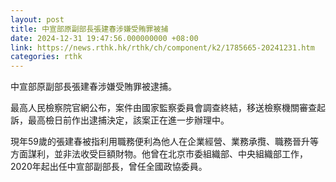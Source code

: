 ```yaml
---
layout: post
title: 中宣部原副部長張建春涉嫌受賄罪被捕
date: 2024-12-31 19:47:56.000000000 +08:00
link: https://news.rthk.hk/rthk/ch/component/k2/1785665-20241231.htm
categories: rthk
---
```


中宣部原副部長張建春涉嫌受賄罪被逮捕。

最高人民檢察院官網公布，案件由國家監察委員會調查終結，移送檢察機關審查起訴，最高檢日前作出逮捕決定，該案正在進一步辦理中。

現年59歲的張建春被指利用職務便利為他人在企業經營、業務承攬、職務晉升等方面謀利，並非法收受巨額財物。他曾在北京市委組織部、中央組織部工作，2020年起出任中宣部副部長，曾任全國政協委員。
